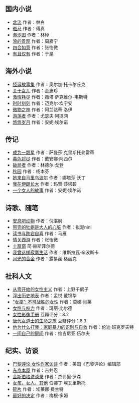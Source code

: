
## 国内小说

- [北流](https://book.douban.com/subject/35765109) 作者：林白
- [斑马](https://book.douban.com/subject/35333763) 作者：傅真
- [潮汐图](https://book.douban.com/subject/35653884)  作者：林棹
- [浪的景观](https://book.douban.com/subject/36009281) 作者：周嘉宁
- [四合如意](https://book.douban.com/subject/35964293)  作者：张怡微
- [有且仅有](https://book.douban.com/subject/36045446)  作者：于是

## 海外小说

- [怪诞故事集](https://book.douban.com/subject/35023731) 作者：奥尔加·托卡尔丘克
- [关于女儿](https://book.douban.com/subject/36035671)  作者：金惠珍
- [激情耗尽](https://book.douban.com/subject/36091374)  作者：薇塔·萨克维尔-韦斯特
- [时时刻刻](https://book.douban.com/subject/6861517) 作者：迈克尔·坎宁安
- [微物之神](https://book.douban.com/subject/27179937)  作者：阿兰达蒂·洛伊
- [游荡者](https://book.douban.com/subject/30313857)  作者：尤瑟夫·阿提网
- [悠悠岁月](https://book.douban.com/subject/4228442)  作者：安妮·埃尔诺

## 传记

- [成为一颗星](https://book.douban.com/subject/35760536)  作者：萨曼莎·克里斯托弗雷蒂
- [暮色将尽](https://book.douban.com/subject/36020007)  作者：戴安娜·阿西尔
- [破局者](https://book.douban.com/subject/35556892)  作者：林德尔·戈登
- [秋园](https://book.douban.com/subject/34998019)  作者：杨本芬
- [她来自马里乌波尔](https://book.douban.com/subject/35379215) 作者：娜塔莎·沃丁
- [我在伊朗长大](https://book.douban.com/subject/26987895) 作者：玛赞·莎塔碧
- [一个女人的故事](https://book.douban.com/subject/36078195) 作者：安妮·埃尔诺

## 诗歌、随笔

- [安息吧动物](https://book.douban.com/subject/35789738) 作者：倪湛舸
- [带壳的牡蛎是大人的心脏](https://book.douban.com/subject/36082424) 作者：拟泥nini
- [读书与跌宕自喜](https://book.douban.com/subject/35303106) 作者：马雁
- [情关西游](https://book.douban.com/subject/35684405) 作者：张怡微
- [十扇窗](https://book.douban.com/subject/35802688) 简·赫斯菲尔德
- [我曾这样寂寞生活](https://book.douban.com/subject/27608147) 作者：维斯拉瓦·辛波斯卡
- [月光的合金](https://book.douban.com/subject/26661166) 作者：露易丝·格丽克

## 社科人文

- [从零开始的女性主义](https://book.douban.com/subject/35523099) 作者：上野千鹤子
- [浮出历史地表](https://book.douban.com/subject/30147095) 作者：孟悦 戴锦华
- [“女巫”: 不可战胜的女性](https://book.douban.com/subject/36106589) 作者：莫娜·肖莱
- [女性与权力](https://book.douban.com/subject/30389969) 作者：玛丽·比尔德
- [女性影像手册](https://book.douban.com/subject/35937443) 豆瓣评分：8.2
- [唐代女道士的生命之旅](https://book.douban.com/subject/35556930) 豆瓣评分：8.3
- [他为什么打我：家庭暴力的识别与自救](https://book.douban.com/subject/35627278) 作者：伦迪·班克罗夫特
- [一间自己的房间](https://book.douban.com/subject/24529229) 作者：维吉尼亚·伍尔夫

## 纪实、访谈

- [巴黎评论·女性作家访谈](https://book.douban.com/subject/34983889) 作者：美国《巴黎评论》编辑部
- [东京本屋](https://book.douban.com/subject/26819477) 作者：吉井忍
- [金斯伯格访谈录](https://book.douban.com/subject/35600911) 作者：杰弗里·罗森
- [女孩，女人，其他](https://book.douban.com/subject/36072985) 伯娜丁·埃瓦里斯托
- [碎片](https://book.douban.com/subject/34933701) 作者：埃莱娜·费兰特
- [最好的决定](https://book.douban.com/subject/30432520) 作者：梅根·多姆
